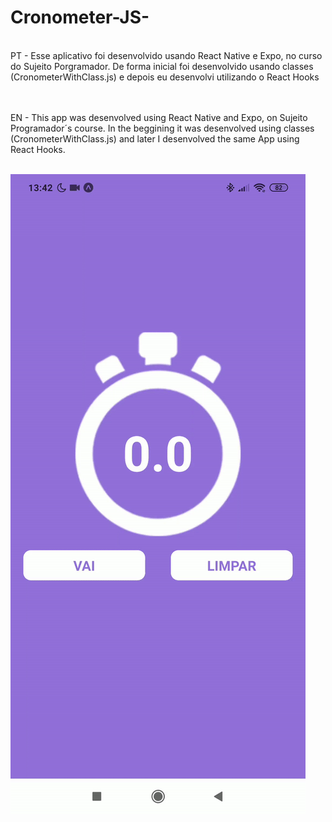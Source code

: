 # Cronometer-JS-
<br/>
PT - Esse aplicativo foi desenvolvido usando React Native e Expo, no curso do Sujeito Porgramador. De forma inicial foi desenvolvido usando classes (CronometerWithClass.js) e depois eu desenvolvi utilizando o React Hooks<br/><br/>
<br/>

EN - This app was desenvolved using React Native and Expo, on Sujeito Programador´s course. In the beggining it was desenvolved using classes (CronometerWithClass.js) and later I desenvolved the same App using React Hooks.<br/>
<br/>

![AppRuning](gif/cronometro.gif)

